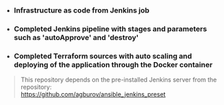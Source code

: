 - ### Infrastructure as code from Jenkins job
- ### Completed Jenkins pipeline with stages and parameters such as 'autoApprove' and 'destroy'
- ### Completed Terraform sources with auto scaling and deploying of the application through the Docker container

>This repository depends on the pre-installed Jenkins server from the repository: \
https://github.com/agburov/ansible_jenkins_preset
